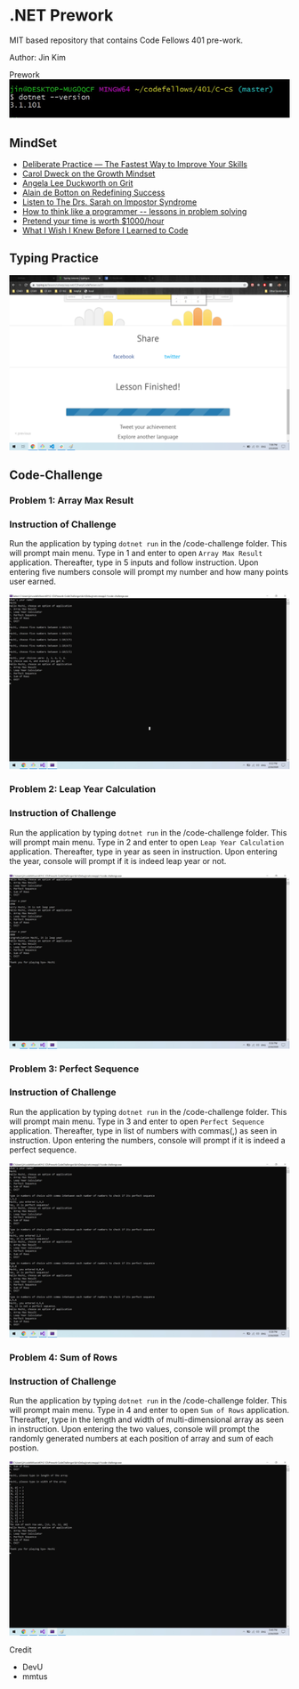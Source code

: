 # .NET Prework
MIT based repository that contains Code Fellows 401 pre-work.

Author: Jin Kim

Prework  
![dotnet prework version](dotnet-version.jpg)


## MindSet
- [Deliberate Practice — The Fastest Way to Improve Your Skills](./Prework-MindSet/UpgradeTechSkill.md)
- [Carol Dweck on the Growth Mindset](./Prework-MindSet/Power-of-Positive-mindset.md)
- [Angela Lee Duckworth on Grit](./Prework-MindSet/Gritty.md)
- [Alain de Botton on Redefining Success](./Prework-MindSet/failure.md)
- [Listen to The Drs. Sarah on Impostor Syndrome](./Prework-MindSet/Imposter-syndrome.md)
- [How to think like a programmer -- lessons in problem solving](./Prework-MindSet/think-link-programmer.md)
- [Pretend your time is worth $1000/hour](./Prework-MindSet/Time-Worth-grand.md)
- [What I Wish I Knew Before I Learned to Code](./Prework-MindSet/wish-i-knew.md)

## Typing Practice
![screenshot typing](screenshot_typing.png)


## Code-Challenge
### Problem 1: Array Max Result
  
### Instruction of Challenge
Run the application by typing `dotnet run` in the /code-challenge folder. This will prompt main menu. Type in 1 and enter to open `Array Max Result` application.
Thereafter, type in 5 inputs and follow instruction. Upon entering five numbers console will prompt my number and how many points user earned.
  
![dotnet prework code challenge #1](challenge1.jpg)

### Problem 2: Leap Year Calculation

### Instruction of Challenge
Run the application by typing `dotnet run` in the /code-challenge folder. This will prompt main menu. Type in 2 and enter to open `Leap Year Calculation` application.
Thereafter, type in year as seen in instruction. Upon entering the year, console will prompt if it is indeed leap year or not.
  
![dotnet prework code challenge #2](challenge2.jpg)

### Problem 3: Perfect Sequence

### Instruction of Challenge
Run the application by typing `dotnet run` in the /code-challenge folder. This will prompt main menu. Type in 3 and enter to open `Perfect Sequence` application.
Thereafter, type in list of numbers with commas(,) as seen in instruction. Upon entering the numbers, console will prompt if it is indeed a perfect sequence.
  
![dotnet prework code challenge #3](challenge3.jpg)

### Problem 4: Sum of Rows

### Instruction of Challenge
Run the application by typing `dotnet run` in the /code-challenge folder. This will prompt main menu. Type in 4 and enter to open `Sum of Rows` application.
Thereafter, type in the length and width of multi-dimensional array as seen in instruction. Upon entering the two values, console will prompt the randomly generated numbers at each position of array and sum of each postion.
  
![dotnet prework code challenge #3](challenge4.jpg)




Credit
- DevU
- mmtus
